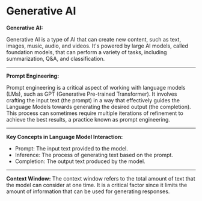 # Generative AI


**Generative AI:**

Generative AI is a type of AI that can create new content, such as text, images, music, audio, and videos. It's powered by large AI models, called foundation models, that can perform a variety of tasks, including summarization, Q&A, and classification.

---

**Prompt Engineering:**

Prompt engineering is a critical aspect of working with language models (LMs), such as GPT (Generative Pre-trained Transformer). It involves crafting the input text (the prompt) in a way that effectively guides the Language Models towards generating the desired output (the completion). This process can sometimes require multiple iterations of refinement to achieve the best results, a practice known as prompt engineering.

---

**Key Concepts in Language Model Interaction:**
- Prompt: The input text provided to the model.
- Inference: The process of generating text based on the prompt.
- Completion: The output text produced by the model.

---


**Context Window:**
The context window refers to the total amount of text that the model can consider at one time. It is a critical factor since it limits the amount of information that can be used for generating responses.